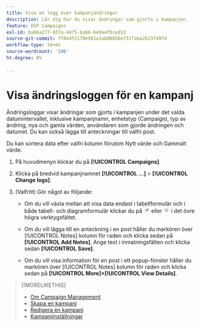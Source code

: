 ```yaml
---
title: Visa en logg över kampanjändringar
description: Lär dig hur du visar ändringar som gjorts i kampanjen.
feature: DSP Campaigns
exl-id: ba96a277-937a-4475-bab6-6e0a4f5ced13
source-git-commit: 7f8e4f2170e981a1ab8865be731faba2623fd97d
workflow-type: tm+mt
source-wordcount: '196'
ht-degree: 0%

---
```


# Visa ändringsloggen för en kampanj

Ändringsloggar visar ändringar som gjorts i kampanjen under det valda datumintervallet, inklusive kampanjnamn, enhetstyp (Campaign), typ av ändring, nya och gamla värden, användaren som gjorde ändringen och datumet. Du kan också lägga till anteckningar till valfri post.

Du kan sortera data efter valfri kolumn förutom Nytt värde och Gammalt värde.

1. På huvudmenyn klickar du på **[!UICONTROL Campaigns]**.

1. Klicka på bredvid kampanjnamnet  **[!UICONTROL ...]** > **[!UICONTROL Change logs]**.

1. (Valfritt) Gör något av följande:

   * Om du vill växla mellan att visa data endast i tabellformulär och i både tabell- och diagramformulär klickar du på ![Tabell- och diagramvy](/help/dsp/assets/table-plus-chart-view.png "Tabell- och diagramvy") eller ![Tabellvy](/help/dsp/assets/table-view.png "Tabellvy") i det övre högra verktygsfältet.

   * Om du vill lägga till en anteckning i en post håller du markören över [!UICONTROL Notes] kolumn för raden och klicka sedan på **[!UICONTROL Add Notes]**. Ange text i inmatningsfälten och klicka sedan **[!UICONTROL Save]**.

   * Om du vill visa information för en post i ett popup-fönster håller du markören över [!UICONTROL Notes] kolumn för raden och klicka sedan på **[!UICONTROL More]>[!UICONTROL View Details]**.

>[!MORELIKETHIS]
>
>* [Om Campaign Management](campaign-about.md)
>* [Skapa en kampanj](campaign-create.md)
>* [Redigera en kampanj](campaign-edit.md)
>* [Kampanjinställningar](campaign-settings.md)

